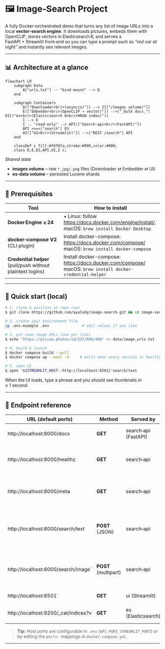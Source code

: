 # 🖼️ Image‑Search Project

A fully Docker‑orchestrated demo that turns any list of image URLs into a local **vector‑search engine**.  It downloads pictures, embeds them with OpenCLIP, stores vectors in Elasticsearch 8, and serves a FastAPI + Streamlit front‑end so you can type a prompt such as *“red car at night”* and instantly see relevant images.

---

## 📊 Architecture at a glance

```mermaid
flowchart LR
    subgraph Data
        A["urls.txt"] -- "bind‑mount" --> D
    end

    subgraph Containers
        D(["Downloader<br/>(asyncio)"]) --> I[["/images volume/"]]
        E(["Embedder<br/>(OpenCLIP → vector)"]) -->|"_bulk docs_"| ES[("es<br/>(Elasticsearch 8<br/>HNSW index)")]
        I --> E
        I -. "read‑only" .-> API(["Search‑api<br/>(FastAPI)"])
        API <==>|"search"| ES
        UI(["UI<br/>(Streamlit)"]) -->|"REST /search"| API
    end

    classDef c fill:#f6f8fa,stroke:#999,color:#000;
    class D,E,ES,API,UI,I c;
```

*Shared state*

* **images volume** – raw `*.jpg/.png` files (Downloader ⇄ Embedder ⇄ UI)
* **es‑data volume** – persisted Lucene shards

---

## 🔧 Prerequisites

| Tool | How to install |
|------|----------------|
| **Docker Engine ≥ 24** | • Linux: follow <https://docs.docker.com/engine/install/>.<br>  macOS: ```brew install Docker Desktop```
| **docker‑compose V2** (CLI plugin) | Install docker-compose: https://docs.docker.com/compose/ <br>  macOS: ```brew install docker-compose``` |
| **Credential helper** (pull/push without plaintext logins) | Install docker-compose: https://docs.docker.com/compose/ <br>  macOS: ```brew install docker-credential-helper```|

---

## 🚀 Quick start (local)

```bash
# 1. clone & position at repo root
$ git clone https://github.com/ayalody/image-search.git && cd image-search

# 2. create your environment file
cp .env.example .env               # edit values if you like

# 3. put some image URLs (one per line)
$ echo "https://picsum.photos/id/237/600/400" >> data/image_urls.txt

# 4. build & launch
$ docker compose build --pull
$ docker compose up --wait -d     # exits when every service is healthy

# 5. open UI
$ open "${STREAMLIT_HOST:-http://localhost:8501}"search/text
```

When the UI loads, type a phrase and you should see thumbnails in ≤ 1 second.

---

## 🔌 Endpoint reference

| URL (default ports) | Method | Served by | Description |
|---------------------|--------|-----------|-------------|
| http://localhost:8000/docs | **GET** | search‑api (FastAPI) | Interactive Swagger / OpenAPI UI. |
| http://localhost:8000/healthz | **GET** | search‑api | Returns `{ "status": "ok" }`; used by Docker health‑check. |
| http://localhost:8000/meta | **GET** | search‑api | Model name, vector dimension, document count. |
| http://localhost:8000/search/text | **POST** (JSON) | search‑api | Text prompt → top‑k images.<br>Body ⇒ `{ "query":"red car", "k":10 }`. |
| http://localhost:8000/search/image` | **POST** (multipart) | search‑api | Upload image → similar pictures. Optional form field `k`. |
| http://localhost:8501` | **GET** | ui (Streamlit) | Front‑end search page. |
| http://localhost:9200/_cat/indices?v | **GET** | es (Elasticsearch) | Cluster/index status via cat API. |

> **Tip:** Host ports are configurable in `.env` (`API_PORT`, `STREAMLIT_PORT`) or by editing the `ports:` mappings in `docker‑compose.yml`.

---